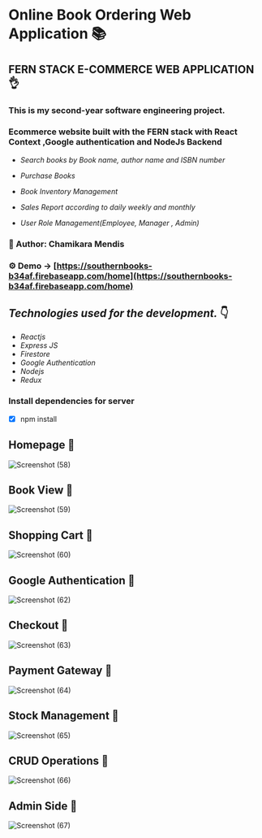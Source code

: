

# Online Book Ordering Web Application  :books:

## FERN STACK E-COMMERCE WEB APPLICATION :ok_hand:

### This is my second-year software engineering project.

### Ecommerce website built with the FERN stack with React Context ,Google authentication and NodeJs Backend

 * _Search books by Book name, author name and ISBN number_

 * _Purchase Books_

  * _Book Inventory Management_

   * _Sales Report according to daily weekly and monthly_

  * _User Role Management(Employee, Manager , Admin)_



### :pushpin: Author: Chamikara Mendis

### :gear: Demo → [https://southernbooks-b34af.firebaseapp.com/home](https://southernbooks-b34af.firebaseapp.com/home)

## _Technologies used for the development._ :point_down:


* _Reactjs_
* _Express JS_
* _Firestore_
* _Google Authentication_
* _Nodejs_
* _Redux_

### Install dependencies for server
- [x] npm install

## Homepage :low_brightness: 
![Screenshot (58)](https://user-images.githubusercontent.com/68820649/177780506-31a40f8b-f8dd-4c1e-a7f1-80b2b4975760.png)

## Book View :low_brightness: 
![Screenshot (59)](https://user-images.githubusercontent.com/68820649/177781229-3948425f-ccb1-48d7-a610-618c62b699a6.png)

## Shopping Cart :low_brightness: 
![Screenshot (60)](https://user-images.githubusercontent.com/68820649/177781829-d9180238-a334-40f2-8216-6156e61c5092.png)

## Google Authentication :low_brightness: 
![Screenshot (62)](https://user-images.githubusercontent.com/68820649/177782971-eebcf2b7-8daa-44ae-865c-54d18a15e9c7.png)

## Checkout :low_brightness: 
![Screenshot (63)](https://user-images.githubusercontent.com/68820649/177783792-d817ac6d-c3e0-4abe-a37a-b9bf49808323.png)

## Payment Gateway :low_brightness: 
![Screenshot (64)](https://user-images.githubusercontent.com/68820649/177784268-3ebe9641-9c7f-4f5d-84a4-08311a4faafb.png)

## Stock Management :low_brightness: 
![Screenshot (65)](https://user-images.githubusercontent.com/68820649/177785872-1441fab0-da99-4886-a9b0-ab1eece081ff.png)

## CRUD Operations :low_brightness: 
![Screenshot (66)](https://user-images.githubusercontent.com/68820649/177785986-464b1e52-1665-42a0-b5a8-4399f92b4c6c.png)

## Admin Side :low_brightness: 
![Screenshot (67)](https://user-images.githubusercontent.com/68820649/177786436-f446c806-c3ee-4a20-a029-c69abb8a65ea.png)


